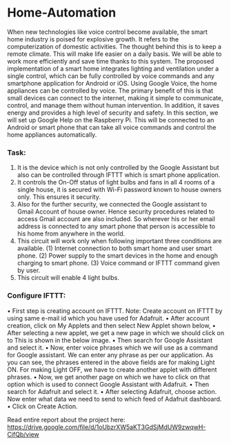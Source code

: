 # Home-Automation


When new technologies like voice control become available, the smart home industry is poised for explosive growth. It refers to the computerization of domestic activities. The thought behind this is to keep a remote climate. This will make life easier on a daily basis. We will be able to work more efficiently and save time thanks to this system. The proposed implementation of a smart home integrates lighting and ventilation under a single control, which can be fully controlled by voice commands and any smartphone application for Android or iOS. Using Google Voice, the home appliances can be controlled by voice. The primary benefit of this is that small devices can connect to the internet, making it simple to communicate, control, and manage them without human intervention.
In addition, it saves energy and provides a high level of security and safety. In this section, we will set up Google Help on the Raspberry Pi. This will be connected to an Android or smart phone that can take all voice commands and control the home appliances automatically.

### Task:

1. It is the device which is not only controlled by the Google Assistant but also can be controlled through IFTTT which is smart phone application.
2. It controls the On-Off status of light bulbs and fans in all 4 rooms of a single house, it is secured with Wi-Fi password known to house owners only.      This ensures it security.
3. Also for the further security, we connected the Google assistant to Gmail Account of house owner. Hence security procedures related to access Gmail        account are also included. So wherever his or her email address is connected to any smart phone that person is accessible to his home from anywhere in      the world.
4. This circuit will work only when following important three conditions are available.
   (1) Internet connection to both smart home and user smart phone.
   (2) Power supply to the smart devices in the home and enough charging to smart phone.
   (3) Voice command or IFTTT command given by user.
5. This circuit will enable 4 light bulbs.

### Configure IFTTT:

• First step is creating account on IFTTT. Note: Create account on IFTTT by using same e-mail id which you have used for Adafruit.
• After account creation, click on My Applets and then select New Applet shown below,
• After selecting a new applet, we get a new page in which we should click on to This is shown in the
  below image.
• Then search for Google Assistant and select it.
• Now, enter voice phrases which we will use as a command for Google assistant. We can enter any phrase as per our application. As you can see, the phrases entered in the above fields are for making Light ON. For making Light OFF, we have to create another applet with different phrases.
• Now, we get another page on which we have to click on that option which is used to connect Google Assistant with Adafruit.
• Then search for Adafruit and select it.
• After selecting Adafruit, choose action. Now enter what data we need to send to which feed of Adafruit
dashboard.
• Click on Create Action.

Read entire report about the project here: https://drive.google.com/file/d/1oUbzrXW5aKT3GdSjMdUW9zwqwH-CifQb/view
